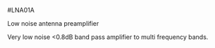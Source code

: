 <!--- PrjInfo ---> <!--- Please remove this line after manually editing --->
<!--- 00a56be08b96043df9e37d6aff7b6990 --->
<!--- Created:20170111-16:38: ---> 
<!--- Author:Mlab: ---> 
<!--- AuthorEmail:mlab@mlab.cz: ---> 
<!--- Tags:imported: ---> 
<!--- Ust:http://www.ust.cz/shop/product_info.php?cPath=22_62&products_id=192&osCsid=69e11e09ca730fe7ff7ea73a63005c82: ---> 
<!--- Name:LNA01A: --->
#LNA01A 
<!--- LongName --->
Low noise antenna preamplifier
<!--- ELongName ---> 

<!--- Lead --->
Very low noise <0.8dB band pass amplifier to multi frequency bands.
<!--- ELead ---> 


​
​
<!--- Description --->
<!--- EDescription --->
<!--- Content --->
<!--- EContent --->
            